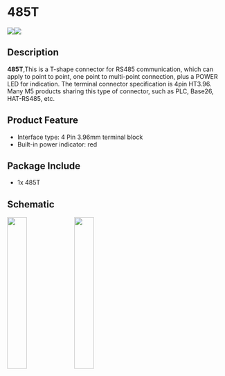 # 485T

<div class="product_pic"><img src="assets/img/product_pics/accessory/485t/485t_01.jpg"><img src="assets/img/product_pics/accessory/485t/485t_02.jpg"></div>

## Description

**485T**,This is a T-shape connector for RS485 communication, which can apply to point to point, one point to multi-point connection, plus a POWER LED for indication. The terminal connector specification is 4pin HT3.96. Many M5 products sharing this type of connector, such as PLC, Base26,  HAT-RS485, etc.

## Product Feature

- Interface type: 4 Pin 3.96mm terminal block
- Built-in power indicator: red

## Package Include

-  1x 485T

## Schematic

<img src="assets/img/product_pics/accessory/485t/485t_03.jpg" width="30%" height="30%">
<img src="assets/img/product_pics/accessory/485t/485t_04.jpg" width="30%" height="30%">

<script>

   var purchase_link = 'https://m5stack.com/collections/m5-accessory/products/m5stack-rs485t';

   anchor_search(purchase_link);
   scrollFunc();

</script>